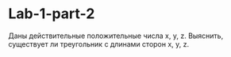 # Lab-1-part-2

Даны действительные положительные числа x, y, z. Выяснить, существует ли треугольник с длинами сторон x, y, z.
